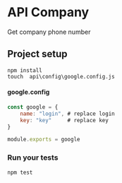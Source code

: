 # API Company

Get company phone number

## Project setup
```
npm install
touch  api\config\google.config.js
```
#### google.config
```javascript
const google = {
    name: "login", # replace login
    key: "key"     # replace key
}

module.exports = google
```

### Run your tests
```
npm test
```

